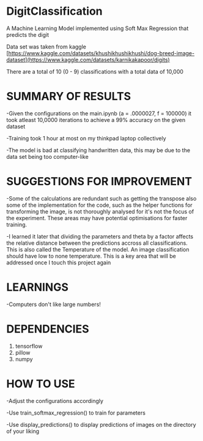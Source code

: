 # DigitClassification
A Machine Learning Model implemented using Soft Max Regression that predicts the digit

Data set was taken from kaggle  
[https://www.kaggle.com/datasets/khushikhushikhushi/dog-breed-image-dataset](https://www.kaggle.com/datasets/karnikakapoor/digits)

There are a total of 10 (0 - 9) classifications with a total data of 10,000

# SUMMARY OF RESULTS
-Given the configurations on the main.ipynb (a = .0000027, f = 100000)
it took atleast 10,0000 iterations to achieve a 99% accuracy on the given dataset

-Training took 1 hour at most on my thinkpad laptop collectively

-The model is bad at classifying handwritten data, this may be due to the data set being 
 too computer-like

# SUGGESTIONS FOR IMPROVEMENT
-Some of the calculations are redundant such as getting the transpose
 also some of the implementation for the code, such as the helper functions for transforming the 
 image, is not thoroughly analysed for it's not the focus of the experiment. These areas may have
 potential optimisations for faster training.

-I learned it later that dividing the parameters and theta by a factor affects the relative distance between
the predictions accross all classifications. This is also called the Temperature of the model. An image classification
should have low to none temperature. This is a key area that will be addressed once I touch this project again

# LEARNINGS
-Computers don't like large numbers!

# DEPENDENCIES
1. tensorflow
2. pillow
3. numpy

# HOW TO USE
-Adjust the configurations accordingly

-Use train_softmax_regression() to train for parameters

-Use display_predictions() to display predictions of images on the directory of your liking
